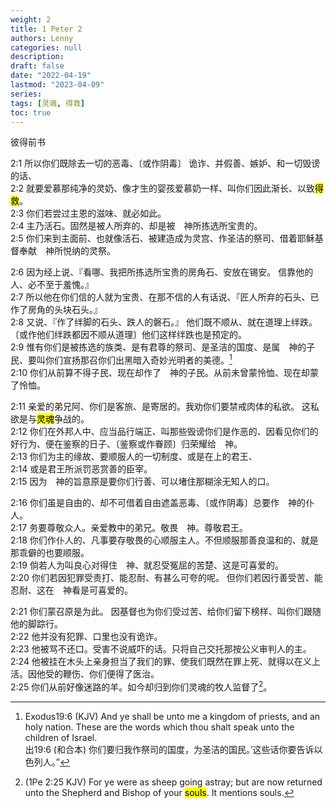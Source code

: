 ```yaml
---
weight: 2
title: 1 Peter 2
authors: Lenny
categories: null
description: 
draft: false
date: "2022-04-19"
lastmod: "2023-04-09"
series: 
tags: [灵魂, 得救]
toc: true
---
```

彼得前书
<!--more-->

2:1 所以你们既除去一切的恶毒、〔或作阴毒〕  诡诈、并假善、嫉妒、和一切毁谤的话、  
2:2 就要爱慕那纯净的灵奶、像才生的婴孩爱慕奶一样、叫你们因此渐长、以致<mark>得救</mark>。  
2:3 你们若尝过主恩的滋味、就必如此。  
2:4 主乃活石。固然是被人所弃的、却是被　神所拣选所宝贵的。  
2:5 你们来到主面前、也就像活石、被建造成为灵宫、作圣洁的祭司、借着耶稣基督奉献　神所悦纳的灵祭。  

2:6 因为经上说、『看哪、我把所拣选所宝贵的房角石、安放在锡安。  信靠他的人、必不至于羞愧。』  
2:7 所以他在你们信的人就为宝贵、在那不信的人有话说、『匠人所弃的石头、已作了房角的头块石头。』  
2:8 又说、『作了绊脚的石头、跌人的磐石。』 他们既不顺从、就在道理上绊跌。〔或作他们绊跌都因不顺从道理〕他们这样绊跌也是预定的。  
2:9 惟有你们是被拣选的族类、是有君尊的祭司、是圣洁的国度、是属　神的子民、要叫你们宣扬那召你们出黑暗入奇妙光明者的美德。[^1]  
2:10 你们从前算不得子民、现在却作了　神的子民。从前未曾蒙怜恤、现在却蒙了怜恤。  

2:11 亲爱的弟兄阿、你们是客旅、是寄居的。我劝你们要禁戒肉体的私欲。  这私欲是与<mark>灵魂</mark>争战的。  
2:12 你们在外邦人中、应当品行端正、叫那些毁谤你们是作恶的、因看见你们的好行为、便在鉴察的日子、〔鉴察或作眷顾〕归荣耀给　神。  
2:13 你们为主的缘故、要顺服人的一切制度、或是在上的君王、  
2:14 或是君王所派罚恶赏善的臣宰。  
2:15 因为　神的旨意原是要你们行善、可以堵住那糊涂无知人的口。  

2:16 你们虽是自由的、却不可借着自由遮盖恶毒、〔或作阴毒〕总要作　神的仆人。  
2:17 务要尊敬众人。亲爱教中的弟兄。敬畏　神。尊敬君王。  
2:18 你们作仆人的、凡事要存敬畏的心顺服主人。不但顺服那善良温和的、就是那乖僻的也要顺服。  
2:19 倘若人为叫良心对得住　神、就忍受冤屈的苦楚、这是可喜爱的。  
2:20 你们若因犯罪受责打、能忍耐、有甚么可夸的呢。  但你们若因行善受苦、能忍耐、这在　神看是可喜爱的。  

2:21 你们蒙召原是为此。  因基督也为你们受过苦、给你们留下榜样、叫你们跟随他的脚踪行。  
2:22 他并没有犯罪、口里也没有诡诈。  
2:23 他被骂不还口。受害不说威吓的话。只将自己交托那按公义审判人的主。  
2:24 他被挂在木头上亲身担当了我们的罪、使我们既然在罪上死、就得以在义上活。因他受的鞭伤、你们便得了医治。  
2:25 你们从前好像迷路的羊。如今却归到你们灵魂的牧人监督了[^2]。  

[^1]: ‪Exodus‬19:6 (KJV) And ye shall be unto me a kingdom of priests, and an holy nation. These are the words which thou shalt speak unto the children of Israel.  
出19:6 (和合本) 你们要归我作祭司的国度，为圣洁的国民。’这些话你要告诉以色列人。”  
[^2]: (1Pe 2:25 KJV)  For ye were as sheep going astray; but are now returned unto the Shepherd and Bishop of your <mark>souls</mark>.  It mentions souls.
